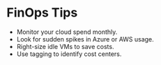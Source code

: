 # FinOps Tips

- Monitor your cloud spend monthly.
- Look for sudden spikes in Azure or AWS usage.
- Right-size idle VMs to save costs.
- Use tagging to identify cost centers.
